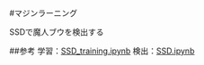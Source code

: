 ﻿#マジンラーニング

SSDで魔人ブウを検出する

##参考
学習：[SSD_training.ipynb](https://github.com/rykov8/ssd_keras/blob/master/SSD_training.ipynb)
検出：[SSD.ipynb](https://github.com/rykov8/ssd_keras/blob/master/SSD.ipynb)
